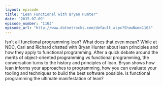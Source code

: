 ```yaml
---
layout: episode
title: "Lean Functional with Bryan Hunter"
date: "2015-07-09"
episode_number: "1163"
episode_url: "http://www.dotnetrocks.com/default.aspx?ShowNum=1163"
---
```


Isn't all functional programming lean? What does that even mean? While at NDC, Carl and Richard chatted with Bryan Hunter about lean principles and how they apply to functional programming. After a quick debate around the merits of object-oriented programming vs functional programming, the conversation turns to the history and principles of lean. Bryan shows how lean informs your approaches to programming, how you can evaluate your tooling and techniques to build the best software possible. Is functional programming the ultimate manifestation of lean?
